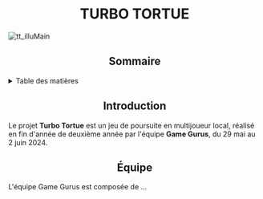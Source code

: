 <h1 align="center">
  <strong>TURBO TORTUE</strong>
</h1>

![tt_illuMain](https://github.com/user-attachments/assets/13732990-d58f-44d7-84d1-bc986e10a5e0)

<h2 align="center">
  <strong>Sommaire</strong>
</h2>

<details>
  <summary>Table des matières</summary>
  <ol>
    <li>
      <a href="#introduction">Introduction</a>
    </li>
    <li>
      <a href="#équipe">Équipe</a>
    </li>
  </ol>
</details>

<h2 align="center">
  <strong>Introduction</strong>  
</h2>
<p>
  Le projet <strong>Turbo Tortue</strong> est un jeu de poursuite en multijoueur local, réalisé en fin d'année de deuxième année par l'équipe <strong>Game Gurus</strong>, du 29 mai au 2 juin 2024.
</p>

<h2 align="center">
  <strong>Équipe</strong>
</h2>
<p>
  L'équipe Game Gurus est composée de ...
</p>

